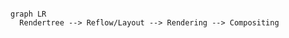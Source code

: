 
```mermaid

graph LR
  Rendertree --> Reflow/Layout --> Rendering --> Compositing
```
<!--stackedit_data:
eyJoaXN0b3J5IjpbLTE1Njc3MDQ3NDNdfQ==
-->